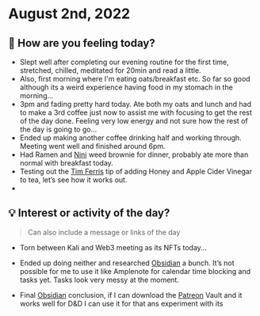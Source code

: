 

# August 2nd, 2022

## 📕 How are you feeling today?

-   Slept well after completing our evening routine for the first time, stretched, chilled, meditated for 20min and read a little.
-   Also, first morning where I'm eating oats/breakfast etc. So far so good although its a weird experience having food in my stomach in the morning...
-   3pm and fading pretty hard today. Ate both my oats and lunch and had to make a 3rd coffee just now to assist me with focusing to get the rest of the day done. Feeling very low energy and not sure how the rest of the day is going to go...
-   Ended up making another coffee drinking half and working through. Meeting went well and finished around 6pm.
-   Had Ramen and [Nini](https://www.amplenote.com/notes/55328b20-1271-11ed-a396-b244f95defbd) weed brownie for dinner, probably ate more than normal with breakfast today.
-   Testing out the [Tim Ferris](https://www.amplenote.com/notes/3413ba90-1271-11ed-adcd-7eb08a2c5cd0) tip of adding Honey and Apple Cider Vinegar to tea, let’s see how it works out.
-

## 💡 Interest or activity of the day?

> Can also include a message or links of the day

-   Torn between Kali and Web3 meeting as its NFTs today...
-   Ended up doing neither and researched [Obsidian](https://www.amplenote.com/notes/a4aada7e-126f-11ed-b96e-7eb08a2c5cd0) a bunch. It’s not possible for me to use it like Amplenote for calendar time blocking and tasks yet. Tasks look very messy at the moment.
    
-   Final [Obsidian](https://www.amplenote.com/notes/a4aada7e-126f-11ed-b96e-7eb08a2c5cd0) conclusion, if I can download the [Patreon](https://www.patreon.com/nicolevdh) Vault and it works well for D&D I can use it for that ans experiment with its